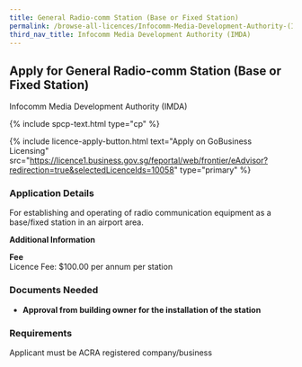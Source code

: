 ```yaml
---
title: General Radio-comm Station (Base or Fixed Station)
permalink: /browse-all-licences/Infocomm-Media-Development-Authority-(IMDA)/General-Radio-comm-Station-(Base-or-Fixed-Station)
third_nav_title: Infocomm Media Development Authority (IMDA)
---
```


## Apply for General Radio-comm Station (Base or Fixed Station)

Infocomm Media Development Authority (IMDA)

{% include spcp-text.html type="cp" %}

{% include licence-apply-button.html text="Apply on GoBusiness Licensing" src="https://licence1.business.gov.sg/feportal/web/frontier/eAdvisor?redirection=true&selectedLicenceIds=10058" type="primary" %}

<H3>Application Details</H3>

<p>For establishing and operating of radio communication equipment as a base/fixed station in an airport area.</p>

<strong>Additional Information</strong>

<p><strong>Fee</strong><br />Licence Fee: $100.00 per annum per station</p>

<H3>Documents Needed</H3>

<ul>
 <li><strong>Approval from building owner for the installation of the station</strong></li>
 </ul>

<H3>Requirements</H3>

Applicant must be ACRA registered company/business

